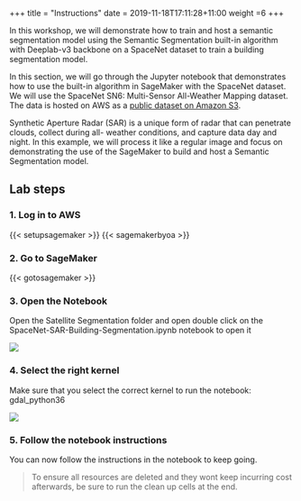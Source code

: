 +++
title = "Instructions"
date = 2019-11-18T17:11:28+11:00
weight =6
+++

In this workshop, we will demonstrate how to train and host a semantic segmentation model using the Semantic 
Segmentation built-in algorithm with Deeplab-v3 backbone on a SpaceNet dataset to train a building segmentation model.

In this section, we will go through the Jupyter notebook that demonstrates how to use the built-in algorithm in SageMaker 
with the SpaceNet dataset. We will use the SpaceNet SN6: Multi-Sensor All-Weather Mapping dataset. The data is hosted on 
AWS as a [public dataset on Amazon S3](https://registry.opendata.aws/spacenet/). 

Synthetic Aperture Radar (SAR) is a unique form of radar that can penetrate clouds, collect during all- weather conditions, 
and capture data day and night. In this example, we will process it like a regular image and focus on demonstrating the use of 
the SageMaker to build and host a Semantic Segmentation model.

## Lab steps

### 1. Log in to AWS
{{< setupsagemaker >}}
{{< sagemakerbyoa >}}


### 2. Go to SageMaker
{{< gotosagemaker >}}


### 3. Open the Notebook
Open the Satellite Segmentation folder and open double click on the SpaceNet-SAR-Building-Segmentation.ipynb notebook to open it

![](/images/computer-vision-sagemaker/notebook.png)


### 4. Select the right kernel
Make sure that you select the correct kernel to run the notebook: gdal_python36

![](/images/computer-vision-sagemaker/kernel.png)


### 5. Follow the notebook instructions
You can now follow the instructions in the notebook to keep going.
> To ensure all resources are deleted and they wont keep incurring cost afterwards, be sure to run the clean up cells at the end.